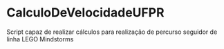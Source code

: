 # CalculoDeVelocidadeUFPR
Script capaz de realizar cálculos para realização de percurso seguidor de linha LEGO Mindstorms
